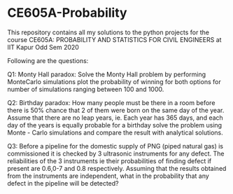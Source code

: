 # CE605A-Probability

This repository contains all my solutions to the python projects for the course CE605A: PROBABILITY AND STATISTICS FOR CIVIL ENGINEERS at IIT Kapur Odd Sem 2020

Following are the questions:

Q1: Monty Hall paradox: Solve the Monty Hall problem by performing MonteCarlo simulations plot the probability of winning for both options for number
    of simulations ranging between 100 and 1000.
    
Q2: Birthday paradox: How many people must be there in a room before there is 50% chance that 2 of them were born on the same day of the year. 
    Assume that there are no leap years, ie. Each year has 365 days, and each day of the years is equally probable for a birthday solve the problem
    using Monte - Carlo simulations and compare the result with analytical solutions.
    
Q3: Before a pipeline for the domestic supply of PNG (piped natural gas) is commissioned it is checked by 3 ultrasonic instruments for any defect. The
    reliabilities of the 3 instruments ie their probabilities of finding defect if present are 0.6,0-7 and 0.8 respectively. Assuming that the results obtained
    from the instruments are independent, what in the probability that any defect in the pipeline will be detected?
